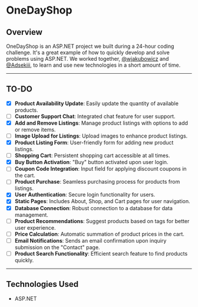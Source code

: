 # OneDayShop

## Overview

OneDayShop is an ASP.NET project we built during a 24-hour coding challenge. It's a great example of how to quickly develop and solve problems using ASP.NET.
We worked together, [@wjakubowicz](https://github.com/wjakubowicz) and [@Adsekiii](https://github.com/Adsekiii), to learn and use new technologies in a short amount of time.

---

## TO-DO

- [x] **Product Availability Update**: Easily update the quantity of available products.
- [ ] **Customer Support Chat**: Integrated chat feature for user support.
- [x] **Add and Remove Listings**: Manage product listings with options to add or remove items.
- [ ] **Image Upload for Listings**: Upload images to enhance product listings.
- [x] **Product Listing Form**: User-friendly form for adding new product listings.
- [ ] **Shopping Cart**: Persistent shopping cart accessible at all times.
- [x] **Buy Button Activation**: "Buy" button activated upon user login.
- [ ] **Coupon Code Integration**: Input field for applying discount coupons in the cart.
- [ ] **Product Purchase**: Seamless purchasing process for products from listings.
- [x] **User Authentication**: Secure login functionality for users.
- [x] **Static Pages**: Includes About, Shop, and Cart pages for user navigation.
- [x] **Database Connection**: Robust connection to a database for data management.
- [ ] **Product Recommendations**: Suggest products based on tags for better user experience.
- [ ] **Price Calculation**: Automatic summation of product prices in the cart.
- [ ] **Email Notifications**: Sends an email confirmation upon inquiry submission on the "Contact" page.
- [ ] **Product Search Functionality**: Efficient search feature to find products quickly.

---

## Technologies Used

- ASP.NET